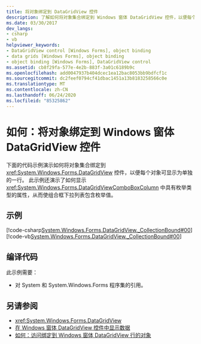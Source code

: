 ```yaml
---
title: 将对象绑定到 DataGridView 控件
description: 了解如何将对象集合绑定到 Windows 窗体 DataGridView 控件，以便每个对象显示为单独的行。
ms.date: 03/30/2017
dev_langs:
- csharp
- vb
helpviewer_keywords:
- DataGridView control [Windows Forms], object binding
- data grids [Windows Forms], object binding
- object binding [Windows Forms], DataGridView control
ms.assetid: cb8f29fa-577e-4e2b-883f-3a01c6189b9c
ms.openlocfilehash: add0047937b404dcec1ea12bac8053bb9bdfcf1c
ms.sourcegitcommit: dc2feef0794cf41dbac1451a13b8183258566c0e
ms.translationtype: MT
ms.contentlocale: zh-CN
ms.lasthandoff: 06/24/2020
ms.locfileid: "85325862"
---
```

# <a name="how-to-bind-objects-to-windows-forms-datagridview-controls"></a>如何：将对象绑定到 Windows 窗体 DataGridView 控件
下面的代码示例演示如何将对象集合绑定到 <xref:System.Windows.Forms.DataGridView> 控件，以便每个对象可显示为单独的一行。 此示例还演示了如何显示 <xref:System.Windows.Forms.DataGridViewComboBoxColumn> 中具有枚举类型的属性，从而使组合框下拉列表包含枚举值。  
  
## <a name="example"></a>示例  
 [!code-csharp[System.Windows.Forms.DataGridView._CollectionBound#00](~/samples/snippets/csharp/VS_Snippets_Winforms/System.Windows.Forms.DataGridView._CollectionBound/CS/collectionbound.cs#00)]
 [!code-vb[System.Windows.Forms.DataGridView._CollectionBound#00](~/samples/snippets/visualbasic/VS_Snippets_Winforms/System.Windows.Forms.DataGridView._CollectionBound/VB/collectionbound.vb#00)]  
  
## <a name="compiling-the-code"></a>编译代码  
 此示例需要：  
  
- 对 System 和 System.Windows.Forms 程序集的引用。  
  
## <a name="see-also"></a>另请参阅

- <xref:System.Windows.Forms.DataGridView>
- [在 Windows 窗体 DataGridView 控件中显示数据](displaying-data-in-the-windows-forms-datagridview-control.md)
- [如何：访问绑定到 Windows 窗体 DataGridView 行的对象](how-to-access-objects-bound-to-windows-forms-datagridview-rows.md)
